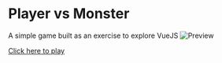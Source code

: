 # Player vs Monster

A simple game built as an exercise to explore VueJS
![Preview](https://github.com/DevYves/VueGame/blob/master/assets/vue-game-screenshot.png)

[Click here to play](https://devyves.github.io/VueGame/)
